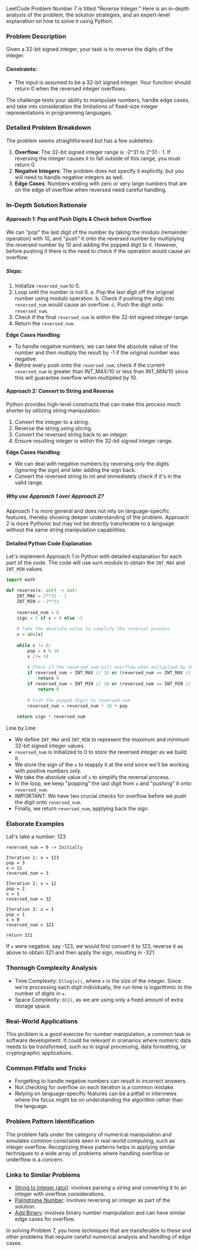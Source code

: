 LeetCode Problem Number 7 is titled "Reverse Integer." Here is an in-depth analysis of the problem, the solution strategies, and an expert-level explanation on how to solve it using Python.

### Problem Description

Given a 32-bit signed integer, your task is to reverse the digits of the integer.

#### Constraints:
- The input is assumed to be a 32-bit signed integer. Your function should return 0 when the reversed integer overflows.

The challenge tests your ability to manipulate numbers, handle edge cases, and take into consideration the limitations of fixed-size integer representations in programming languages.

### Detailed Problem Breakdown

The problem seems straightforward but has a few subtleties:
1. **Overflow**: The 32-bit signed integer range is -2^31 to 2^31 - 1. If reversing the integer causes it to fall outside of this range, you must return 0.
2. **Negative Integers**: The problem does not specify it explicitly, but you will need to handle negative integers as well.
3. **Edge Cases**: Numbers ending with zero or very large numbers that are on the edge of overflow when reversed need careful handling.

### In-Depth Solution Rationale

#### Approach 1: Pop and Push Digits & Check before Overflow
We can "pop" the last digit of the number by taking the modulo (remainder operation) with 10, and "push" it onto the reversed number by multiplying the reversed number by 10 and adding the popped digit to it. However, before pushing it there is the need to check if the operation would cause an overflow.

##### Steps:
1. Initialize `reversed_num` to 0.
2. Loop until the number is not 0.
   a. Pop the last digit off the original number using modulo operation.
   b. Check if pushing the digit into `reversed_num` would cause an overflow.
   c. Push the digit onto `reversed_num`.
3. Check if the final `reversed_num` is within the 32-bit signed integer range.
4. Return the `reversed_num`.

**Edge Cases Handling**:
- To handle negative numbers, we can take the absolute value of the number and then multiply the result by -1 if the original number was negative.
- Before every push onto the `reversed_num`, check if the current `reversed_num` is greater than INT_MAX/10 or less than INT_MIN/10 since this will guarantee overflow when multiplied by 10.

#### Approach 2: Convert to String and Reverse
Python provides high-level constructs that can make this process much shorter by utilizing string manipulation:
1. Convert the integer to a string.
2. Reverse the string using slicing.
3. Convert the reversed string back to an integer.
4. Ensure resulting integer is within the 32-bit signed integer range.

**Edge Cases Handling**:
- We can deal with negative numbers by reversing only the digits (ignoring the sign) and later adding the sign back.
- Convert the reversed string to int and immediately check if it's in the valid range.

##### Why use Approach 1 over Approach 2?
Approach 1 is more general and does not rely on language-specific features, thereby showing deeper understanding of the problem. Approach 2 is more Pythonic but may not be directly transferable to a language without the same string manipulation capabilities.

#### Detailed Python Code Explanation

Let's implement Approach 1 in Python with detailed explanation for each part of the code. The code will use `math` module to obtain the `INT_MAX` and `INT_MIN` values.

```python
import math

def reverse(x: int) -> int:
    INT_MAX = 2**31 - 1
    INT_MIN = -2**31
    
    reversed_num = 0
    sign = 1 if x > 0 else -1
    
    # Take the absolute value to simplify the reversal process
    x = abs(x)
    
    while x != 0:
        pop = x % 10
        x //= 10
        
        # Check if the reversed_num will overflow when multiplied by 10.
        if reversed_num > INT_MAX // 10 or (reversed_num == INT_MAX // 10 and pop > 7):
            return 0
        if reversed_num < INT_MIN // 10 or (reversed_num == INT_MIN // 10 and pop < -8):
            return 0
        
        # Push the popped digit to reversed_num
        reversed_num = reversed_num * 10 + pop
    
    return sign * reversed_num
```

Line by Line:
- We define `INT_MAX` and `INT_MIN` to represent the maximum and minimum 32-bit signed integer values.
- `reversed_num` is initialized to 0 to store the reversed integer as we build it.
- We store the sign of the `x` to reapply it at the end since we'll be working with positive numbers only.
- We take the absolute value of `x` to simplify the reversal process.
- In the loop, we keep "popping" the last digit from `x` and "pushing" it onto `reversed_num`.
- IMPORTANT: We have two crucial checks for overflow before we push the digit onto `reversed_num`.
- Finally, we return `reversed_num`, applying back the sign.

### Elaborate Examples

Let's take a number: 123

```text
reversed_num = 0 -> Initially

Iteration 1: x = 123
pop = 3
x = 12
reversed_num = 3

Iteration 2: x = 12
pop = 2
x = 1
reversed_num = 32

Iteration 3: x = 1
pop = 1
x = 0
reversed_num = 321

return 321
```

If `x` were negative, say -123, we would first convert it to 123, reverse it as above to obtain 321 and then apply the sign, resulting in -321.

### Thorough Complexity Analysis

- Time Complexity: `O(log(x))`, where `x` is the size of the integer. Since we’re processing each digit individually, the run time is logarithmic to the number of digits in `x`.
- Space Complexity: `O(1)`, as we are using only a fixed amount of extra storage space.

### Real-World Applications

This problem is a good exercise for number manipulation, a common task in software development. It could be relevant in scenarios where numeric data needs to be transformed, such as in signal processing, data formatting, or cryptographic applications.

### Common Pitfalls and Tricks

- Forgetting to handle negative numbers can result in incorrect answers.
- Not checking for overflow on each iteration is a common mistake.
- Relying on language-specific features can be a pitfall in interviews where the focus might be on understanding the algorithm rather than the language.

### Problem Pattern Identification

The problem falls under the category of numerical manipulation and simulates common constraints seen in real-world computing, such as integer overflow. Recognizing these patterns helps in applying similar techniques to a wide array of problems where handling overflow or underflow is a concern.

### Links to Similar Problems

- [String to Integer (atoi)](https://leetcode.com/problems/string-to-integer-atoi/): involves parsing a string and converting it to an integer with overflow considerations.
- [Palindrome Number](https://leetcode.com/problems/palindrome-number/): involves reversing an integer as part of the solution.
- [Add Binary](https://leetcode.com/problems/add-binary/): involves binary number manipulation and can have similar edge cases for overflow.

In solving Problem 7, you hone techniques that are transferable to these and other problems that require careful numerical analysis and handling of edge cases.